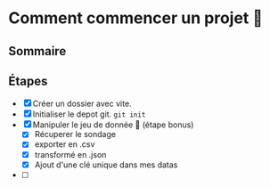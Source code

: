 # Comment commencer un projet 💪

## Sommaire

## Étapes

-   [x] Créer un dossier avec vite.
-   [x] Initialiser le depot git. `git init`
-   [x] Manipuler le jeu de donnée 🎁 (étape bonus)
    -   [x] Récuperer le sondage
    -   [x] exporter en .csv
    -   [x] transformé en .json
    -   [x] Ajout d'une clé unique dans mes datas
-   [ ] 
